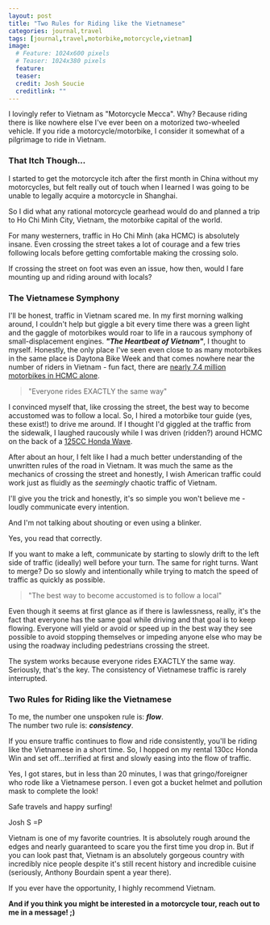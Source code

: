 ```yaml
---
layout: post
title: "Two Rules for Riding like the Vietnamese"
categories: journal,travel
tags: [journal,travel,motorbike,motorcycle,vietnam]
image:
  # Feature: 1024x600 pixels
  # Teaser: 1024x380 pixels
  feature:
  teaser:
  credit: Josh Soucie
  creditlink: ""
---
```


I lovingly refer to Vietnam as "Motorcycle Mecca". Why? Because riding there is like nowhere else I've ever been on a motorized two-wheeled vehicle. If you ride a motorcycle/motorbike, I consider it somewhat of a pilgrimage to ride in Vietnam.

### That Itch Though...
I started to get the motorcycle itch after the first month in China without my motorcycles, but felt really out of touch when I learned I was going to be unable to legally acquire a motorcycle in Shanghai.

So I did what any rational motorcycle gearhead would do and planned a trip to Ho Chi Minh City, Vietnam, the motorbike capital of the world.

For many westerners, traffic in Ho Chi Minh (aka HCMC) is absolutely insane. Even crossing the street takes a lot of courage and a few tries following locals before getting comfortable making the crossing solo.

If crossing the street on foot was even an issue, how then, would I fare mounting up and riding around with locals?

### The Vietnamese Symphony
I'll be honest, traffic in Vietnam scared me. In my first morning walking around, I couldn't help but giggle a bit every time there was a green light and the gaggle of motorbikes would roar to life in a raucous symphony of small-displacement engines. ***"The Heartbeat of Vietnam"***, I thought to myself. Honestly, the only place I've seen even close to as many motorbikes in the same place is Daytona Bike Week and that comes nowhere near the number of riders in Vietnam - fun fact, there are [nearly 7.4 million motorbikes in HCMC alone][1].

>"Everyone rides EXACTLY the same way"

I convinced myself that, like crossing the street, the best way to become accustomed was to follow a local. So, I hired a motorbike tour guide (yes, these exist!) to drive me around. If I thought I'd giggled at the traffic from the sidewalk, I laughed raucously while I was driven (ridden?) around HCMC on the back of a [125CC Honda Wave][2].

After about an hour, I felt like I had a much better understanding of the unwritten rules of the road in Vietnam. It was much the same as the mechanics of crossing the street and honestly, I wish American traffic could work just as fluidly as the *seemingly* chaotic traffic of Vietnam.

I'll give you the trick and honestly, it's so simple you won't believe me - loudly communicate every intention.

And I'm not talking about shouting or even using a blinker.

Yes, you read that correctly.

If you want to make a left, communicate by starting to slowly drift to the left side of traffic (ideally) well before your turn. The same for right turns. Want to merge? Do so slowly and intentionally while trying to match the speed of traffic as quickly as possible.

>"The best way to become accustomed is to follow a local"

Even though it seems at first glance as if there is lawlessness, really, it's the fact that everyone has the same goal while driving and that goal is to keep flowing. Everyone will yield or avoid or speed up in the best way they see possible to avoid stopping themselves or impeding anyone else who may be using the roadway including pedestrians crossing the street.

The system works because everyone rides EXACTLY the same way. Seriously, that's the key. The consistency of Vietnamese traffic is rarely interrupted.

### Two Rules for Riding like the Vietnamese

To me, the number one unspoken rule is: ***flow***.  
The number two rule is: ***consistency***.

If you ensure traffic continues to flow and ride consistently, you'll be riding like the Vietnamese in a short time. So, I hopped on my rental 130cc Honda Win and set off...terrified at first and slowly easing into the flow of traffic.

Yes, I got stares, but in less than 20 minutes, I was that gringo/foreigner who rode like a Vietnamese person. I even got a bucket helmet and pollution mask to complete the look!


Safe travels and happy surfing!

Josh S =P

Vietnam is one of my favorite countries. It is absolutely rough around the edges and nearly guaranteed to scare you the first time you drop in. But if you can look past that, Vietnam is an absolutely gorgeous country with incredibly nice people despite it's still recent history and incredible cuisine (seriously, Anthony Bourdain spent a year there).

If you ever have the opportunity, I highly recommend Vietnam.

**And if you think you might be interested in a motorcycle tour, reach out to me in a message! ;)**


[1]: http://www.thanhniennews.com/society/ho-chi-minh-city-now-has-74-million-motorbikes-and-counting-57787.html
[2]: https://www.google.com/search?q=honda+wave&source=lnms&tbm=isch&sa=X&ved=0ahUKEwi-4PnhroXaAhVHj1kKHT44DNEQ_AUICigB&biw=1159&bih=806#imgrc=48Co_wkx8jCxPM:
